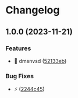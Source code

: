 # Changelog

## 1.0.0 (2023-11-21)


### Features

* :art: dmsnvsd ([52133eb](https://github.com/ArnaudTA/test-ci/commit/52133eb701aa7be18d8a2754d30f6d2e10723390))


### Bug Fixes

* :zap: ([2244c45](https://github.com/ArnaudTA/test-ci/commit/2244c45ede3e9cd7256f1f349ac46a7ba08387e4))
